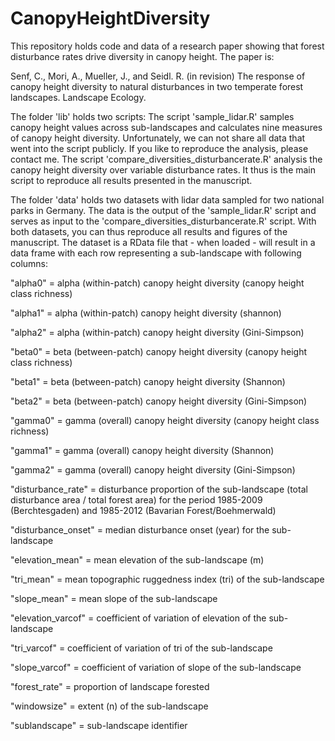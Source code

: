 # CanopyHeightDiversity

This repository holds code and data of a research paper showing that forest disturbance rates drive diversity in canopy height. The paper is:

Senf, C., Mori, A., Mueller, J., and Seidl. R. (in revision) The response of canopy height diversity to natural disturbances in two temperate forest landscapes. Landscape Ecology.

The folder 'lib' holds two scripts: The script 'sample_lidar.R' samples canopy height values across sub-landscapes and calculates nine measures of canopy height diversity. Unfortunately, we can not share all data that went into the script publicly. If you like to reproduce the analysis, please contact me. The script 'compare_diversities_disturbancerate.R' analysis the canopy height diversity over variable disturbance rates. It thus is the main script to reproduce all results presented in the manuscript.

The folder 'data' holds two datasets with lidar data sampled for two national parks in Germany. The data is the output of the 'sample_lidar.R' script and serves as input to the 'compare_diversities_disturbancerate.R' script. With both datasets, you can thus reproduce all results and figures of the manuscript. The dataset is a RData file that - when loaded - will result in a data frame with each row representing a sub-landscape with following columns:

"alpha0" = alpha (within-patch) canopy height diversity (canopy height class richness)

"alpha1" = alpha (within-patch) canopy height diversity (shannon)

"alpha2" = alpha (within-patch) canopy height diversity (Gini-Simpson)

"beta0" = beta (between-patch) canopy height diversity (canopy height class richness)

"beta1" = beta (between-patch) canopy height diversity (Shannon)

"beta2" = beta (between-patch) canopy height diversity (Gini-Simpson)    

"gamma0" = gamma (overall) canopy height diversity (canopy height class richness)

"gamma1" = gamma (overall) canopy height diversity (Shannon)

"gamma2" = gamma (overall) canopy height diversity (Gini-Simpson)    

"disturbance_rate" = disturbance proportion of the sub-landscape (total disturbance area / total forest area) for the period 1985-2009 (Berchtesgaden) and 1985-2012 (Bavarian Forest/Boehmerwald)

"disturbance_onset" = median disturbance onset (year) for the sub-landscape

"elevation_mean" = mean elevation of the sub-landscape (m)

"tri_mean" = mean topographic ruggedness index (tri) of the sub-landscape

"slope_mean" = mean slope of the sub-landscape

"elevation_varcof" = coefficient of variation of elevation of the sub-landscape

"tri_varcof" = coefficient of variation of tri of the sub-landscape

"slope_varcof" = coefficient of variation of slope of the sub-landscape

"forest_rate" = proportion of landscape forested

"windowsize" = extent (n) of the sub-landscape

"sublandscape" = sub-landscape identifier
